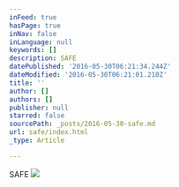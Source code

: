 ```yaml
---
inFeed: true
hasPage: true
inNav: false
inLanguage: null
keywords: []
description: SAFE
datePublished: '2016-05-30T06:21:34.244Z'
dateModified: '2016-05-30T06:21:01.210Z'
title: ''
author: []
authors: []
publisher: null
starred: false
sourcePath: _posts/2016-05-30-safe.md
url: safe/index.html
_type: Article

---
```

SAFE
![](https://the-grid-user-content.s3-us-west-2.amazonaws.com/2a51d045-0806-4073-bb94-089882d64a9d.jpg)